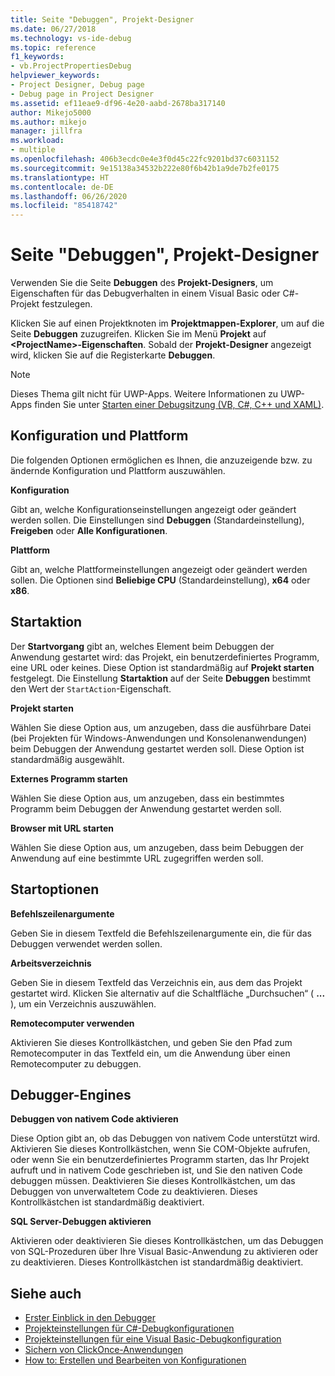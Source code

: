 ```yaml
---
title: Seite "Debuggen", Projekt-Designer
ms.date: 06/27/2018
ms.technology: vs-ide-debug
ms.topic: reference
f1_keywords:
- vb.ProjectPropertiesDebug
helpviewer_keywords:
- Project Designer, Debug page
- Debug page in Project Designer
ms.assetid: ef11eae9-df96-4e20-aabd-2678ba317140
author: Mikejo5000
ms.author: mikejo
manager: jillfra
ms.workload:
- multiple
ms.openlocfilehash: 406b3ecdc0e4e3f0d45c22fc9201bd37c6031152
ms.sourcegitcommit: 9e15138a34532b222e80f6b42b1a9de7b2fe0175
ms.translationtype: HT
ms.contentlocale: de-DE
ms.lasthandoff: 06/26/2020
ms.locfileid: "85418742"
---
```

# <a name="debug-page-project-designer"></a>Seite "Debuggen", Projekt-Designer

Verwenden Sie die Seite **Debuggen** des **Projekt-Designers**, um Eigenschaften für das Debugverhalten in einem Visual Basic oder C#-Projekt festzulegen.

Klicken Sie auf einen Projektknoten im **Projektmappen-Explorer**, um auf die Seite **Debuggen** zuzugreifen. Klicken Sie im Menü **Projekt** auf **\<ProjectName>-Eigenschaften**. Sobald der **Projekt-Designer** angezeigt wird, klicken Sie auf die Registerkarte **Debuggen**.

> [!NOTE]
> Dieses Thema gilt nicht für UWP-Apps. Weitere Informationen zu UWP-Apps finden Sie unter [Starten einer Debugsitzung (VB, C#, C++ und XAML)](../../debugger/start-a-debugging-session-for-a-store-app-in-visual-studio-vb-csharp-cpp-and-xaml.md).

## <a name="configuration-and-platform"></a>Konfiguration und Plattform

Die folgenden Optionen ermöglichen es Ihnen, die anzuzeigende bzw. zu ändernde Konfiguration und Plattform auszuwählen.

**Konfiguration**

Gibt an, welche Konfigurationseinstellungen angezeigt oder geändert werden sollen. Die Einstellungen sind **Debuggen** (Standardeinstellung), **Freigeben** oder **Alle Konfigurationen**.

**Plattform**

Gibt an, welche Plattformeinstellungen angezeigt oder geändert werden sollen. Die Optionen sind **Beliebige CPU** (Standardeinstellung), **x64** oder **x86**.

## <a name="start-action"></a>Startaktion

Der **Startvorgang** gibt an, welches Element beim Debuggen der Anwendung gestartet wird: das Projekt, ein benutzerdefiniertes Programm, eine URL oder keines. Diese Option ist standardmäßig auf **Projekt starten** festgelegt. Die Einstellung **Startaktion** auf der Seite **Debuggen** bestimmt den Wert der `StartAction`-Eigenschaft.

**Projekt starten**

Wählen Sie diese Option aus, um anzugeben, dass die ausführbare Datei (bei Projekten für Windows-Anwendungen und Konsolenanwendungen) beim Debuggen der Anwendung gestartet werden soll. Diese Option ist standardmäßig ausgewählt.

**Externes Programm starten**

Wählen Sie diese Option aus, um anzugeben, dass ein bestimmtes Programm beim Debuggen der Anwendung gestartet werden soll.

**Browser mit URL starten**

Wählen Sie diese Option aus, um anzugeben, dass beim Debuggen der Anwendung auf eine bestimmte URL zugegriffen werden soll.

## <a name="start-options"></a>Startoptionen

**Befehlszeilenargumente**

Geben Sie in diesem Textfeld die Befehlszeilenargumente ein, die für das Debuggen verwendet werden sollen.

**Arbeitsverzeichnis**

Geben Sie in diesem Textfeld das Verzeichnis ein, aus dem das Projekt gestartet wird. Klicken Sie alternativ auf die Schaltfläche „Durchsuchen“ ( **...** ), um ein Verzeichnis auszuwählen.

**Remotecomputer verwenden**

Aktivieren Sie dieses Kontrollkästchen, und geben Sie den Pfad zum Remotecomputer in das Textfeld ein, um die Anwendung über einen Remotecomputer zu debuggen.

## <a name="debugger-engines"></a>Debugger-Engines

**Debuggen von nativem Code aktivieren**

Diese Option gibt an, ob das Debuggen von nativem Code unterstützt wird. Aktivieren Sie dieses Kontrollkästchen, wenn Sie COM-Objekte aufrufen, oder wenn Sie ein benutzerdefiniertes Programm starten, das Ihr Projekt aufruft und in nativem Code geschrieben ist, und Sie den nativen Code debuggen müssen. Deaktivieren Sie dieses Kontrollkästchen, um das Debuggen von unverwaltetem Code zu deaktivieren. Dieses Kontrollkästchen ist standardmäßig deaktiviert.

**SQL Server-Debuggen aktivieren**

Aktivieren oder deaktivieren Sie dieses Kontrollkästchen, um das Debuggen von SQL-Prozeduren über Ihre Visual Basic-Anwendung zu aktivieren oder zu deaktivieren. Dieses Kontrollkästchen ist standardmäßig deaktiviert.

## <a name="see-also"></a>Siehe auch

- [Erster Einblick in den Debugger](../../debugger/debugger-feature-tour.md)
- [Projekteinstellungen für C#-Debugkonfigurationen](../../debugger/project-settings-for-csharp-debug-configurations.md)
- [Projekteinstellungen für eine Visual Basic-Debugkonfiguration](../../debugger/project-settings-for-a-visual-basic-debug-configuration.md)
- [Sichern von ClickOnce-Anwendungen](../../deployment/securing-clickonce-applications.md)
- [How to: Erstellen und Bearbeiten von Konfigurationen](../../ide/how-to-create-and-edit-configurations.md)
